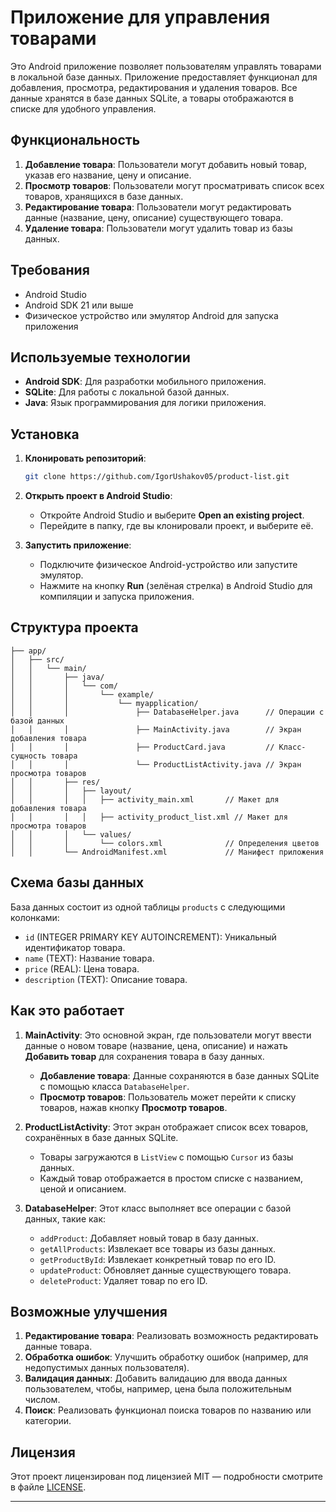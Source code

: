 # Приложение для управления товарами

Это Android приложение позволяет пользователям управлять товарами в локальной базе данных. Приложение предоставляет функционал для добавления, просмотра, редактирования и удаления товаров. Все данные хранятся в базе данных SQLite, а товары отображаются в списке для удобного управления.

## Функциональность

1. **Добавление товара**: Пользователи могут добавить новый товар, указав его название, цену и описание.
2. **Просмотр товаров**: Пользователи могут просматривать список всех товаров, хранящихся в базе данных.
3. **Редактирование товара**: Пользователи могут редактировать данные (название, цену, описание) существующего товара.
4. **Удаление товара**: Пользователи могут удалить товар из базы данных.

## Требования

- Android Studio
- Android SDK 21 или выше
- Физическое устройство или эмулятор Android для запуска приложения

## Используемые технологии

- **Android SDK**: Для разработки мобильного приложения.
- **SQLite**: Для работы с локальной базой данных.
- **Java**: Язык программирования для логики приложения.

## Установка

1. **Клонировать репозиторий**:
   ```bash
   git clone https://github.com/IgorUshakov05/product-list.git
   ```

2. **Открыть проект в Android Studio**:
   - Откройте Android Studio и выберите **Open an existing project**.
   - Перейдите в папку, где вы клонировали проект, и выберите её.

3. **Запустить приложение**:
   - Подключите физическое Android-устройство или запустите эмулятор.
   - Нажмите на кнопку **Run** (зелёная стрелка) в Android Studio для компиляции и запуска приложения.

## Структура проекта

```
├── app/
│   ├── src/
│   │   └── main/
│   │       ├── java/
│   │       │   └── com/
│   │       │       └── example/
│   │       │           └── myapplication/
│   │       │               ├── DatabaseHelper.java      // Операции с базой данных
│   │       │               ├── MainActivity.java        // Экран добавления товара
│   │       │               ├── ProductCard.java         // Класс-сущность товара
│   │       │               └── ProductListActivity.java // Экран просмотра товаров
│   │       ├── res/
│   │       │   ├── layout/
│   │       │   │   ├── activity_main.xml       // Макет для добавления товара
│   │       │   │   ├── activity_product_list.xml // Макет для просмотра товаров
│   │       │   └── values/
│   │       │       └── colors.xml              // Определения цветов
│   │       └── AndroidManifest.xml             // Манифест приложения
```

## Схема базы данных

База данных состоит из одной таблицы `products` с следующими колонками:

- `id` (INTEGER PRIMARY KEY AUTOINCREMENT): Уникальный идентификатор товара.
- `name` (TEXT): Название товара.
- `price` (REAL): Цена товара.
- `description` (TEXT): Описание товара.

## Как это работает

1. **MainActivity**: Это основной экран, где пользователи могут ввести данные о новом товаре (название, цена, описание) и нажать **Добавить товар** для сохранения товара в базу данных.
   - **Добавление товара**: Данные сохраняются в базе данных SQLite с помощью класса `DatabaseHelper`.
   - **Просмотр товаров**: Пользователь может перейти к списку товаров, нажав кнопку **Просмотр товаров**.

2. **ProductListActivity**: Этот экран отображает список всех товаров, сохранённых в базе данных SQLite.
   - Товары загружаются в `ListView` с помощью `Cursor` из базы данных.
   - Каждый товар отображается в простом списке с названием, ценой и описанием.

3. **DatabaseHelper**: Этот класс выполняет все операции с базой данных, такие как:
   - `addProduct`: Добавляет новый товар в базу данных.
   - `getAllProducts`: Извлекает все товары из базы данных.
   - `getProductById`: Извлекает конкретный товар по его ID.
   - `updateProduct`: Обновляет данные существующего товара.
   - `deleteProduct`: Удаляет товар по его ID.

## Возможные улучшения

1. **Редактирование товара**: Реализовать возможность редактировать данные товара.
2. **Обработка ошибок**: Улучшить обработку ошибок (например, для недопустимых данных пользователя).
3. **Валидация данных**: Добавить валидацию для ввода данных пользователем, чтобы, например, цена была положительным числом.
4. **Поиск**: Реализовать функционал поиска товаров по названию или категории.

## Лицензия

Этот проект лицензирован под лицензией MIT — подробности смотрите в файле [LICENSE](LICENSE).

---

